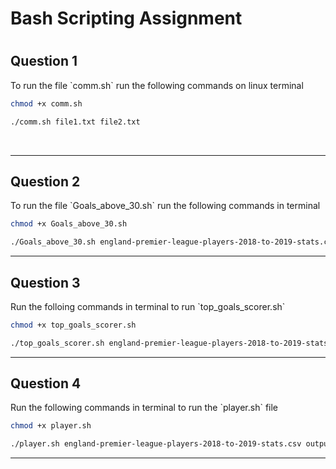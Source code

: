 <h1>Bash Scripting Assignment<h1>

<h2> Question 1 </h2>
To run the file `comm.sh` run the following commands on linux terminal <br />

```bash
chmod +x comm.sh
```
```bash
./comm.sh file1.txt file2.txt
```
<br />
<hr>
<h2> Question 2 </h2>
To run the file  `Goals_above_30.sh`  run the following commands in terminal <br />

```bash
chmod +x Goals_above_30.sh
```
```bash
./Goals_above_30.sh england-premier-league-players-2018-to-2019-stats.csv output.csv
```
<hr>
<h2> Question 3 </h2>
Run the folloing commands in terminal to run `top_goals_scorer.sh` <br />

```bash
chmod +x top_goals_scorer.sh
```
```bash
./top_goals_scorer.sh england-premier-league-players-2018-to-2019-stats.csv output
```
<hr>

<h2> Question 4</h2>
Run the following commands in terminal to run the `player.sh` file<br />

```bash
chmod +x player.sh
```
```bash
./player.sh england-premier-league-players-2018-to-2019-stats.csv output
```
<hr>
